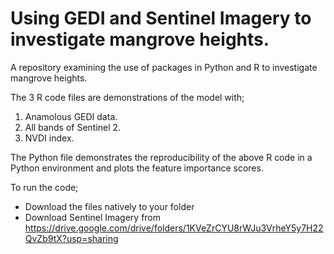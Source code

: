 # Using GEDI and Sentinel Imagery to investigate mangrove heights.

A repository examining the use of packages in Python and R to investigate mangrove heights. 

The 3 R code files are demonstrations of the model with;
1) Anamolous GEDI data.
2) All bands of Sentinel 2.
3) NVDI index.

The Python file demonstrates the reproducibility of the above R code in a Python environment and plots the feature 
importance scores. 

To run the code; 
- Download the files natively to your folder
- Download Sentinel Imagery from https://drive.google.com/drive/folders/1KVeZrCYU8rWJu3VrheY5y7H22QvZb9tX?usp=sharing
